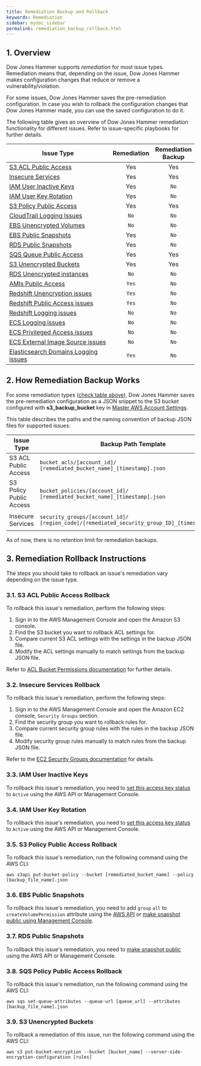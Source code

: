 ```yaml
---
title: Remediation Backup and Rollback
keywords: Remediation
sidebar: mydoc_sidebar
permalink: remediation_backup_rollback.html
---
```


## 1. Overview

Dow Jones Hammer supports *remediation* for most issue types. Remediation means that, depending on the issue, Dow Jones Hammer makes configuration changes that reduce or remove a vulnerability/violation.

For some issues, Dow Jones Hammer saves the pre-remediation configuration. In case you wish to rollback the configuration changes that Dow Jones Hammer made, you can use the saved configuration to do it.

The following table gives an overview of Dow Jones Hammer remediation functionality for different issues. Refer to issue-specific playbooks for further details.

|<center>Issue Type</center>                                                           |Remediation|Remediation<br>Backup|
|--------------------------------------------------------------------------------------|:---------:|:-------------------:|
|[S3 ACL Public Access](playbook1_s3_public_buckets_acl.html#3-issue-remediation)      | Yes       | Yes                 |
|[Insecure Services](playbook2_insecure_services.html#3-issue-remediation)             | Yes       | Yes                 |
|[IAM User Inactive Keys](playbook3_inactive_user_keys.html#3-issue-remediation)       | Yes       | `No`                |
|[IAM User Key Rotation](playbook4_keysrotation.html#3-issue-remediation)              | Yes       | `No`                |
|[S3 Policy Public Access](playbook5_s3_public_buckets_policy.html#3-issue-remediation)| Yes       | Yes                 |
|[CloudTrail Logging Issues](playbook6_cloudtrail.html#3-issue-remediation)            | `No`      | `No`                |
|[EBS Unencrypted Volumes](playbook7_ebs_unencrypted_volumes.html#3-issue-remediation) | `No`      | `No`                |
|[EBS Public Snapshots](playbook8_ebs_snapshots_public.html#3-issue-remediation)       | Yes       | `No`                |
|[RDS Public Snapshots](playbook9_rds_snapshots_public.html#3-issue-remediation)       | Yes       | `No`                |
|[SQS Queue Public Access](playbook10_sqs_public_policy.html#3-issue-remediation)      | Yes       | Yes                 |
|[S3 Unencrypted Buckets](playbook11_s3_unencryption.html#3-issue-remediation)         | Yes       | Yes                 |
|[RDS Unencrypted instances](playbook12_rds_unencryption.html#3-issue-remediation)     | `No`      | `No`                |
|[AMIs Public Access](playbook13_amis_public_access.html#3-issue-remediation)     | `Yes`      | `No`                |
|[Redshift Unencryption issues](playbook15__unencryption.html#3-issue-remediation)     | `Yes`      | `No`                |
|[Redshift Public Access issues](playbook16_redshift_public_clusters.html#3-issue-remediation)     | `Yes`      | `No`                |
|[Redshift Logging issues](playbook17_redshift_audit_logging.html#3-issue-remediation)     | `No`      | `No`                |
|[ECS Logging issues](playbook18_ecs_logging.html#3-issue-remediation)     | `No`      | `No`                |
|[ECS Privileged Access issues](playbook19_ecs_privileged_access.html#3-issue-remediation)     | `No`      | `No`                |
|[ECS External Image Source issues](playbook20_ecs_external_image_source.html#3-issue-remediation)  | `No`      | `No`                |
|[Elasticsearch Domains Logging issues](playbook23_elasticsearch_logging.html#3-issue-remediation)     | `Yes`      | `No`                |

## 2. How Remediation Backup Works

For some remediation types ([check table above](#1-overview)), Dow Jones Hammer saves the pre-remediation configuration as a JSON snippet to the S3 bucket configured with **s3_backup_bucket** key in [Master AWS Account Settings](editconfig.html#11-master-aws-account-settings).

This table describes the paths and the naming convention of backup JSON files for supported issues:

|Issue Type             |<center>Backup Path Template</center>                                                       |<center>Backup Path Sample</center>                                                |
|-----------------------|--------------------------------------------------------------------------------------------|-----------------------------------------------------------------------------------|
|S3 ACL Public Access   |`bucket_acls/[account_id]/`<br>`[remediated_bucket_name]_[timestamp].json`                        |`bucket_acls/123456789012/hammer-test1_2018-03-26T15:58:46+00:00.json`             |
|S3 Policy Public Access|`bucket_policies/[account_id]/`<br>`[remediated_bucket_name]_[timestamp].json`                    |`bucket_policies/123456789012/hammer-test2_2018-03-27T10:24:45+00:00.json`         |
|Insecure Services      |`security_groups/[account_id]/`<br>`[region_code]/[remediated_security_group_ID]_[timestamp].json`|`security_groups/123456789012/eu-west-1/sg-123a456f_2018-04-12T14:46:14+00:00.json`|

As of now, there is no retention limit for remediation backups.

## 3. Remediation Rollback Instructions

The steps you should take to rollback an issue's remediation vary depending on the issue type.

### 3.1. S3 ACL Public Access Rollback

To rollback this issue's remediation, perform the following steps:

1. Sign in to the AWS Management Console and open the Amazon S3 console.
2. Find the S3 bucket you want to rollback ACL settings for.
3. Compare current S3 ACL settings with the settings in the backup JSON file.
4. Modify the ACL settings manually to match settings from the backup JSON file.

Refer to [ACL Bucket Permissions documentation](https://docs.aws.amazon.com/AmazonS3/latest/user-guide/set-bucket-permissions.html) for further details.

### 3.2. Insecure Services Rollback

To rollback this issue's remediation, perform the following steps:

1. Sign in to the AWS Management Console and open the Amazon EC2 console, `Security Groups` section.
2. Find the security group you want to rollback rules for.
3. Compare current security group rules with the rules in the backup JSON file.
4. Modify security group rules manually to match rules from the backup JSON file.

Refer to the [EC2 Security Groups documentation](https://docs.aws.amazon.com/AWSEC2/latest/UserGuide/using-network-security.html#adding-security-group-rule) for details.

### 3.3. IAM User Inactive Keys

To rollback this issue's remediation, you need to [set this access key status](https://docs.aws.amazon.com/IAM/latest/UserGuide/id_credentials_access-keys.html) to ```Active``` using the AWS API or Management Console.

### 3.4. IAM User Key Rotation

To rollback this issue's remediation, you need to [set this access key status](https://docs.aws.amazon.com/IAM/latest/UserGuide/id_credentials_access-keys.html) to ```Active``` using the AWS API or Management Console.

### 3.5. S3 Policy Public Access Rollback

To rollback this issue's remediation, run the following command using the AWS CLI:
```
aws s3api put-bucket-policy --bucket [remediated_bucket_name] --policy [backup_file_name].json
```

### 3.6. EBS Public Snapshots

To rollback this issue's remediation, you need to add `group` `all` to `createVolumePermission` attribute using the [AWS API](https://docs.aws.amazon.com/cli/latest/reference/ec2/modify-snapshot-attribute.html) or [make snapshot public using Management Console](https://docs.aws.amazon.com/AWSEC2/latest/UserGuide/ebs-modifying-snapshot-permissions.html).

### 3.7. RDS Public Snapshots

To rollback this issue's remediation, you need to [make snapshot public](https://docs.aws.amazon.com/AmazonRDS/latest/UserGuide/USER_ShareSnapshot.html) using the AWS API or Management Console.

### 3.8. SQS Policy Public Access Rollback

To rollback this issue's remediation, run the following command using the AWS CLI:
```
aws sqs set-queue-attributes --queue-url [queue_url] --attributes [backup_file_name].json
```

### 3.9. S3 Unencrypted Buckets

To rollback a remediation of this issue, run the following command using the AWS CLI:
```
aws s3 put-bucket-encryption --bucket [bucket_name] --server-side-encryption-configuration [rules]
```